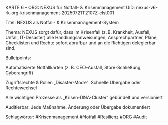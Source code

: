 KARTE 6 – ORG: NEXUS für Notfall- & Krisenmanagement
UID: nexus-v6-rk-org-krisenmanagement-20250721T2107Z-clst001

Titel: NEXUS als Notfall- & Krisenmanagement-System

Thema:
NEXUS sorgt dafür, dass im Krisenfall (z. B. Krankheit, Ausfall, Unfall, IT-Desaster) alle Handlungsanweisungen, Ansprechpartner, Pläne, Checklisten und Rechte sofort abrufbar und an die Richtigen delegierbar sind.

Bulletpoints:

Automatisierte Notfallkarten (z. B. CEO-Ausfall, Store-Schließung, Cyberangriff)

Zugriffsrechte & Rollen „Disaster-Mode“: Schnelle Übergabe oder Rechtewechsel

Alle wichtigen Prozesse als „Krisen-DNA-Cluster“ gebündelt und versioniert

Auditierbar: Jede Maßnahme, Änderung oder Übergabe dokumentiert

Schlagwörter: #Krisenmanagement #Notfall #Resilienz #ORG #Audit